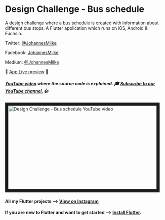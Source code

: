 # Design Challenge - Bus schedule

A design challenge where a bus schedule is created with information about different bus stops. A Flutter application which runs on iOS, Android & Fuchsia.

Twitter: [@JohannesMilke](https://twitter.com/JohannesMilke "Twitter Johannes Milke")

Facebook: [JohannesMilke](https://www.facebook.com/milkejohannes "Facebook Johannes Milke")

Medium: [@JohannesMilke](https://medium.com/@johannesmilke  "Flutter Articles of Johannes Milke")

:dizzy: [App Live preview](https://www.instagram.com/p/BwMy4lNAdxk/ "Live preview on Instagram") :dizzy:

##### [YouTube video](http://www.youtube.com/watch?v=x4L4W98NPC0 "Youtube Johannes Milke") where the *source code* is explained. :mortar_board: [Subscribe to our YouTube channel.](http://www.youtube.com/channel/UC0FD2apauvegCcsvqIBceLA?sub_confirmation=1 "YouTube Subscribe Johannes Milke") :thumbsup:  
<a href="http://www.youtube.com/watch?feature=player_embedded&v=x4L4W98NPC0
" target="_blank"><img src="http://img.youtube.com/vi/x4L4W98NPC0/maxresdefault.jpg" 
alt="Design Challenge - Bus schedule YouTube video" width="480" height="270" border="10" /></a>

#### All my Flutter projects --> [View on Instagram](https://www.instagram.com/johannesmilke/ "My Flutter projects")

#### If you are new to Flutter and want to get started --> [Install Flutter](https://flutter.io/docs/get-started/install "Install Flutter").
